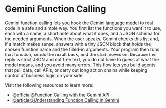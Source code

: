 # Gemini Function Calling

Gemini function calling lets you hook the Gemini language model to real code in a safe and simple way. You first list the functions you want it to use, each with a name, a short note about what it does, and a JSON schema for the needed arguments. When the user speaks, Gemini checks this list and, if a match makes sense, answers with a tiny JSON block that holds the chosen function name and the filled-in arguments. Your program then runs that function, sends the result back, and the chat moves on. Because the reply is strict JSON and not free text, you do not have to guess at what the model means, and you avoid many errors. This flow lets you build agents that pull data, call APIs, or carry out long action chains while keeping control of business logic on your side.

Visit the following resources to learn more:

- [@official@Function Calling with the Gemini API](https://ai.google.dev/gemini-api/docs/function-calling)
- [@article@Understanding Function Calling in Gemini](https://medium.com/google-cloud/understanding-function-calling-in-gemini-3097937f1905)